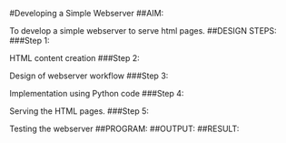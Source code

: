 #Developing a Simple Webserver
##AIM:

To develop a simple webserver to serve html pages.
##DESIGN STEPS:
###Step 1:

HTML content creation
###Step 2:

Design of webserver workflow
###Step 3:

Implementation using Python code
###Step 4:

Serving the HTML pages.
###Step 5:

Testing the webserver
##PROGRAM:
##OUTPUT:
##RESULT:

